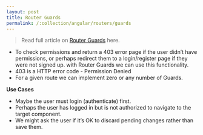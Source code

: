 ```yaml
---
layout: post
title: Router Guards
permalink: /:collection/angular/routers/guards
---
```


> Read full article on [Router Guards](https://codecraft.tv/courses/angular/routing/router-guards/) here.

* To check permissions and return a 403 error page if the user didn’t have permissions, or perhaps redirect them to a login/register page if they were not signed up. with Router Guards we can use this functionality.
* 403 is a HTTP error code - Permission Denied
* For a given route we can implement zero or any number of Guards.

**Use Cases**
- Maybe the user must login (authenticate) first.
- Perhaps the user has logged in but is not authorized to navigate to the target component.
- We might ask the user if it’s OK to discard pending changes rather than save them.
